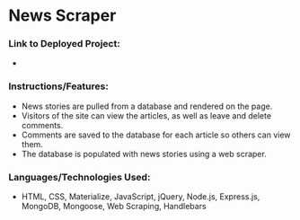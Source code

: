 # News Scraper

### Link to Deployed Project:
* 

### Instructions/Features:
* News stories are pulled from a database and rendered on the page.
* Visitors of the site can view the articles, as well as leave and delete comments.
* Comments are saved to the database for each article so others can view them.
* The database is populated with news stories using a web scraper.

### Languages/Technologies Used:
* HTML, CSS, Materialize, JavaScript, jQuery, Node.js, Express.js, MongoDB, Mongoose, Web Scraping, Handlebars